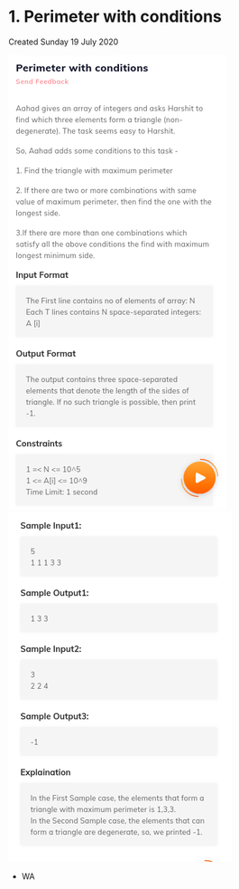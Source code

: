 # 1. Perimeter with conditions

Created Sunday 19 July 2020

![](/assets/1._Perimeter_with_conditions_-_40-image-1.png)
![](/assets/1._Perimeter_with_conditions_-_40-image-2.png)

- WA

